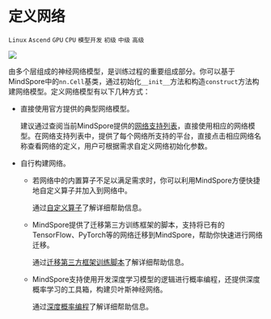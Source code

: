 # 定义网络

`Linux` `Ascend` `GPU` `CPU` `模型开发` `初级` `中级` `高级`

<a href="https://gitee.com/mindspore/docs/blob/r1.3/docs/mindspore/programming_guide/source_zh_cn/defining_the_network.md" target="_blank"><img src="https://gitee.com/mindspore/docs/raw/master/resource/_static/logo_source.png"></a>

由多个层组成的神经网络模型，是训练过程的重要组成部分。你可以基于MindSpore中的`nn.Cell`基类，通过初始化`__init__`方法和构造`construct`方法构建网络模型。定义网络模型有以下几种方式：

- 直接使用官方提供的典型网络模型。

  建议通过查阅当前MindSpore提供的[网络支持列表](https://www.mindspore.cn/docs/note/zh-CN/r1.3/network_list_ms.html)，直接使用相应的网络模型。在网络支持列表中，提供了每个网络所支持的平台，直接点击相应网络名称查看网络的定义，用户可根据需求自定义网络初始化参数。

- 自行构建网络。

    - 若网络中的内置算子不足以满足需求时，你可以利用MindSpore方便快捷地自定义算子并加入到网络中。

      通过[自定义算子](https://www.mindspore.cn/docs/programming_guide/zh-CN/r1.3/custom_operator.html)了解详细帮助信息。

    - MindSpore提供了迁移第三方训练框架的脚本，支持将已有的TensorFlow、PyTorch等的网络迁移到MindSpore，帮助你快速进行网络迁移。

      通过[迁移第三方框架训练脚本](https://www.mindspore.cn/docs/programming_guide/zh-CN/r1.3/migrate_script.html)了解详细帮助信息。

    - MindSpore支持使用开发深度学习模型的逻辑进行概率编程，还提供深度概率学习的工具箱，构建贝叶斯神经网络。

      通过[深度概率编程](https://www.mindspore.cn/probability/docs/zh-CN/r1.3/apply_deep_probability_programming.html)了解详细帮助信息。
